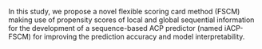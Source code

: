 In this study, we propose a novel flexible scoring card method (FSCM) making use of propensity scores of local and global sequential information for the development of a sequence-based ACP predictor (named iACP-FSCM) for improving the prediction accuracy and model interpretability. 
